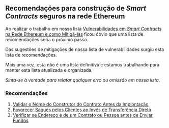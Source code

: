 ## Recomendações para construção de _Smart Contracts_ seguros na rede Ethereum

Ao realizar o trabalho em nossa lista [Vulnerabilidades em _Smart Contracts_ na Rede Ethereum e como Mitigá-las](./US-47-Vulnerabilidades-00.md) ficou óbvio que uma lista de recomendações seria o próximo passo.

Das sugestões de mitigações de nossa lista de vulnerabilidades surgiu esta lista de recomendações.

Mais uma vez, esta não é uma lista definitiva e estamos trabalhando para manter esta lista atualizada e organizada.

_Sinta-se à vontade para relatar qualquer erro ou omissão em nossa lista_.

### Recomendações

1. [Validar o Nome do Construtor do Contrato Antes da Implantação](./list-recomendacoes/01.md)
1. [Favorecer Saques pelos Clientes ao Invés de Transferência Direta](./list-recomendacoes/02.md)
1. [Verificar se Endereço é de um Contrato ou Pessoa antes de Enviar Fundos](./list-recomendacoes/03.md)
